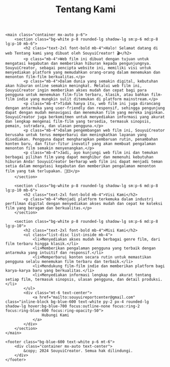 <!DOCTYPE html>
<html lang="en">
<head>
    <meta charset="UTF-8">
    <meta name="viewport" content="width=device-width, initial-scale=1.0"
    <link href="https://cdnjs.cloudflare.com/ajax/libs/tailwindcss/2.2.19/tailwind.min.css" rel="stylesheet">
</head>
<body class="bg-gray-100 text-gray-900">
    <header class="bg-blue-600 text-white p-6">
        <div class="container mx-auto">
            <h1 class="text-3xl font-bold">Tentang Kami</h1>
        </div>
    </header>

    <main class="container mx-auto p-6">
        <section class="bg-white p-8 rounded-lg shadow-lg sm:p-6 md:p-8 lg:p-10 mb-6">
            <h2 class="text-2xl font-bold mb-4">Halo! Selamat datang di web Tentang kami yang dibuat oleh SouyuiCreator! 🎬</h2>
            <p class="mb-4">Web film ini dibuat dengan tujuan untuk mengatasi kegabutan dan memberikan hiburan kepada pengunjungnya. SouyuiCreator, sebagai pencipta website ini, memiliki visi untuk menyediakan platform yang memudahkan orang-orang dalam menemukan dan menonton film-film berkualitas.</p>
            <p class="mb-4">Dalam dunia yang semakin digital, kebutuhan akan hiburan online semakin meningkat. Melalui web film ini, SouyuiCreator ingin memberikan akses mudah dan cepat bagi para pengguna untuk menemukan film-film terbaru, klasik, atau bahkan film-film indie yang mungkin sulit ditemukan di platform mainstream.</p>
            <p class="mb-4">Tidak hanya itu, web film ini juga dirancang dengan antarmuka yang user-friendly dan responsif, sehingga pengunjung dapat dengan mudah menavigasi dan menemukan film yang mereka inginkan. SouyuiCreator juga berkomitmen untuk menyediakan informasi yang akurat dan lengkap mengenai film-film yang tersedia, termasuk sinopsis, pemain, sutradara, dan ulasan pengguna.</p>
            <p class="mb-4">Dalam pengembangan web film ini, SouyuiCreator berusaha untuk terus memperbarui dan meningkatkan layanan yang disediakan. Pengguna dapat mengharapkan pembaruan rutin, penambahan konten baru, dan fitur-fitur inovatif yang akan membuat pengalaman menonton film semakin menyenangkan.</p>
            <p class="mb-4">Jadi, ayo kunjungi web film ini dan temukan berbagai pilihan film yang dapat menghibur dan memenuhi kebutuhan hiburan Anda! SouyuiCreator berharap web film ini dapat menjadi teman setia dalam mengatasi kegabutan dan memberikan pengalaman menonton film yang tak terlupakan. 🎉🎞️</p>
        </section>
        
        <section class="bg-white p-8 rounded-lg shadow-lg sm:p-6 md:p-8 lg:p-10 mb-6">
            <h2 class="text-2xl font-bold mb-4">Visi Kami</h2>
            <p class="mb-4">Menjadi platform terkemuka dalam industri perfilman digital dengan menyediakan akses mudah dan cepat ke koleksi film yang beragam dan berkualitas.</p>
        </section>

        <section class="bg-white p-8 rounded-lg shadow-lg sm:p-6 md:p-8 lg:p-10">
            <h2 class="text-2xl font-bold mb-4">Misi Kami</h2>
            <ul class="list-disc list-inside mb-4">
                <li>Menyediakan akses mudah ke berbagai genre film, dari film terbaru hingga klasik.</li>
                <li>Memberikan pengalaman pengguna yang terbaik dengan antarmuka yang intuitif dan responsif.</li>
                <li>Memperbarui konten secara rutin untuk memastikan pengguna selalu menemukan film terbaru dan terbaik.</li>
                <li>Mendukung film-film indie dan memberikan platform bagi karya-karya baru yang berkualitas.</li>
                <li>Menyediakan informasi lengkap dan akurat tentang setiap film, termasuk sinopsis, ulasan pengguna, dan detail produksi.</li>
            </ul>
            <div class="mt-6 text-center">
                <a href="mailto:souyuireportcenter@gmail.com" class="inline-block bg-blue-600 text-white py-2 px-4 rounded-lg shadow-lg hover:bg-blue-700 focus:outline-none focus:ring-2 focus:ring-blue-600 focus:ring-opacity-50">
                    Hubungi Kami
                </a>
            </div>
        </section>
    </main>

    <footer class="bg-blue-600 text-white p-6 mt-6">
        <div class="container mx-auto text-center">
            &copy; 2024 SouyuiCreator. Semua hak dilindungi.
        </div>
    </footer>
</body>
</html>
